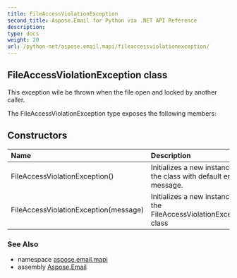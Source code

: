 ```yaml
---
title: FileAccessViolationException
second_title: Aspose.Email for Python via .NET API Reference
description: 
type: docs
weight: 20
url: /python-net/aspose.email.mapi/fileaccessviolationexception/
---
```


## FileAccessViolationException class

This exception wile be thrown when the file open and locked by another caller.

The FileAccessViolationException type exposes the following members:
## Constructors
| Name | Description |
| :- | :- |
|FileAccessViolationException()|Initializes a new instance of the class with default error message.|
|FileAccessViolationException(message)|Initializes a new instance of the FileAccessViolationException class|

### See Also

* namespace [aspose.email.mapi](/python-net/aspose.email.mapi/)
* assembly [Aspose.Email](/python-net/)


